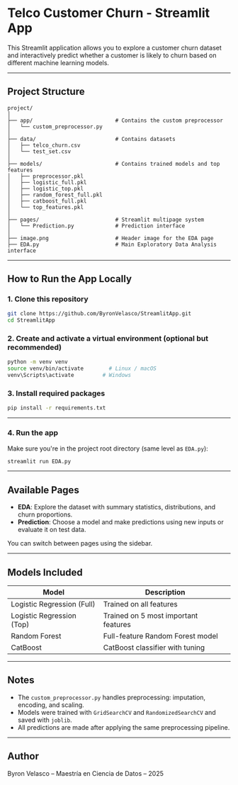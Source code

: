 # Telco Customer Churn - Streamlit App

This Streamlit application allows you to explore a customer churn dataset and interactively predict whether a customer is likely to churn based on different machine learning models.

---

## Project Structure

```
project/
│
├── app/                          # Contains the custom preprocessor
│   └── custom_preprocessor.py
│
├── data/                         # Contains datasets
│   ├── telco_churn.csv
│   └── test_set.csv
│
├── models/                       # Contains trained models and top features
│   ├── preprocessor.pkl
│   ├── logistic_full.pkl
│   ├── logistic_top.pkl
│   ├── random_forest_full.pkl
│   ├── catboost_full.pkl
│   └── top_features.pkl
│
├── pages/                        # Streamlit multipage system
│   └── Prediction.py             # Prediction interface
│
├── image.png                     # Header image for the EDA page
├── EDA.py                        # Main Exploratory Data Analysis interface
```

---

## How to Run the App Locally

### 1. Clone this repository

```bash
git clone https://github.com/ByronVelasco/StreamlitApp.git
cd StreamlitApp
```

### 2. Create and activate a virtual environment (optional but recommended)

```bash
python -m venv venv
source venv/bin/activate        # Linux / macOS
venv\Scripts\activate         # Windows
```

### 3. Install required packages

```bash
pip install -r requirements.txt
```

---

### 4. Run the app

Make sure you're in the project root directory (same level as `EDA.py`):

```bash
streamlit run EDA.py
```

---

## Available Pages

- **EDA**: Explore the dataset with summary statistics, distributions, and churn proportions.
- **Prediction**: Choose a model and make predictions using new inputs or evaluate it on test data.

You can switch between pages using the sidebar.

---

## Models Included

| Model                             | Description                          |
|----------------------------------|--------------------------------------|
| Logistic Regression (Full)       | Trained on all features              |
| Logistic Regression (Top)        | Trained on 5 most important features |
| Random Forest                    | Full-feature Random Forest model     |
| CatBoost                         | CatBoost classifier with tuning      |

---

## Notes

- The `custom_preprocessor.py` handles preprocessing: imputation, encoding, and scaling.
- Models were trained with `GridSearchCV` and `RandomizedSearchCV` and saved with `joblib`.
- All predictions are made after applying the same preprocessing pipeline.

---

## Author

Byron Velasco – Maestría en Ciencia de Datos – 2025